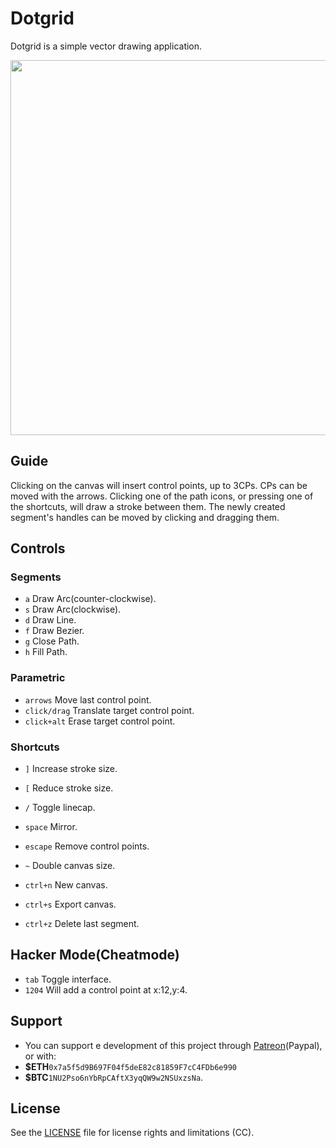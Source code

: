 # Dotgrid

Dotgrid is a simple vector drawing application. 

<img src='https://raw.githubusercontent.com/hundredrabbits/Dotgrid/master/PREVIEW.jpg' width="600"/>

## Guide

Clicking on the canvas will insert control points, up to 3CPs. CPs can be moved with the arrows. Clicking one of the path icons, or pressing one of the shortcuts, will draw a stroke between them. The newly created segment's handles can be moved by clicking and dragging them.

## Controls

### Segments

- `a` Draw Arc(counter-clockwise).
- `s` Draw Arc(clockwise).
- `d` Draw Line.
- `f` Draw Bezier.
- `g` Close Path.
- `h` Fill Path.

### Parametric

- `arrows` Move last control point.
- `click/drag` Translate target control point.
- `click+alt` Erase target control point.

### Shortcuts

- `]` Increase stroke size.
- `[` Reduce stroke size.
- `/` Toggle linecap.
- `space` Mirror.
- `escape` Remove control points.
- `~` Double canvas size.

- `ctrl+n` New canvas.
- `ctrl+s` Export canvas.
- `ctrl+z` Delete last segment.

## Hacker Mode(Cheatmode)

- `tab` Toggle interface.
- `1204` Will add a control point at x:12,y:4.

## Support

- You can support e development of this project through [Patreon](https://patreon.com/100)(Paypal), or with:
- **$ETH**`0x7a5f5d9B697F04f5deE82c81859F7cC4FDb6e990`
- **$BTC**`1NU2Pso6nYbRpCAftX3yqQW9w2NSUxzsNa`. 

## License

See the [LICENSE](LICENSE.md) file for license rights and limitations (CC).
